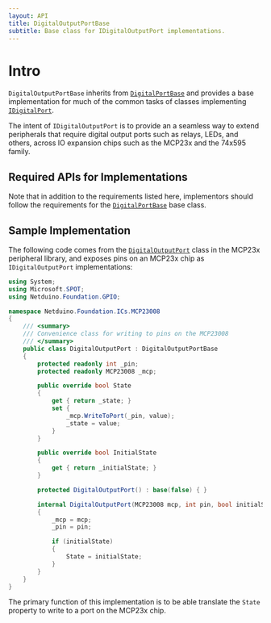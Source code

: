 ```yaml
---
layout: API
title: DigitalOutputPortBase
subtitle: Base class for IDigitalOutputPort implementations.
---
```


# Intro

`DigitalOutputPortBase` inherits from [`DigitalPortBase`](/API/GPIO/DigitalPortBase) and provides a base implementation for much of the common tasks of classes implementing [`IDigitalPort`](/API/GPIO/IDigitalPort).

The intent of `IDigitalOutputPort` is to provide an a seamless way to extend peripherals that require digital output ports such as relays, LEDs, and others, across IO expansion chips such as the MCP23x and the 74x595 family. 

## Required APIs for Implementations

Note that in addition to the requirements listed here, implementors should follow the requirements for the [`DigitalPortBase`](/API/GPIO/DigitalPortBase) base class.


## Sample Implementation

The following code comes from the [`DigitalOutputPort`](/Library/ICs/MCP23x/DigitalOutputPort) class in the MCP23x peripheral library, and exposes pins on an MCP23x chip as `IDigitalOutputPort` implementations:

```csharp
using System;
using Microsoft.SPOT;
using Netduino.Foundation.GPIO;

namespace Netduino.Foundation.ICs.MCP23008
{
    /// <summary>
    /// Convenience class for writing to pins on the MCP23008
    /// </summary>
    public class DigitalOutputPort : DigitalOutputPortBase
    {
        protected readonly int _pin;
        protected readonly MCP23008 _mcp;

        public override bool State
        {
            get { return _state; }
            set {
                _mcp.WriteToPort(_pin, value);
                _state = value;
            }
        }

        public override bool InitialState
        {
            get { return _initialState; }
        } 

        protected DigitalOutputPort() : base(false) { }

        internal DigitalOutputPort(MCP23008 mcp, int pin, bool initialState) : base(initialState)
        {
            _mcp = mcp;
            _pin = pin;

            if (initialState)
            {
                State = initialState;
            }
        }
    }
}
```

The primary function of this implementation is to be able translate the `State` property to write to a port on the MCP23x chip.